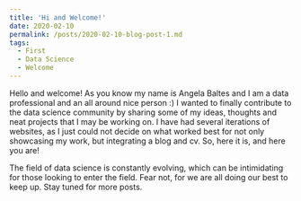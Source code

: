```yaml
---
title: 'Hi and Welcome!'
date: 2020-02-10
permalink: /posts/2020-02-10-blog-post-1.md
tags:
  - First
  - Data Science
  - Welcome  
---
```


Hello and welcome! As you know my name is Angela Baltes and I am a data professional and an all around nice person :)
I wanted to finally contribute to the data science community by sharing some of my ideas, thoughts and neat projects that I may be working on. I have had several iterations of websites, as I just could not decide on what worked best for not only showcasing my work, but integrating a blog and cv. So, here it is, and here you are!

The field of data science is constantly evolving, which can be intimidating for those looking to enter the field. Fear not, for we are all doing our best to keep up. Stay tuned for more posts. 

